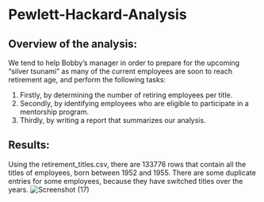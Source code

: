 # Pewlett-Hackard-Analysis
## Overview of the analysis:

We tend to help Bobby’s manager in order to prepare for the upcoming “silver tsunami” as many of the current employees are soon to reach retirement age, and perform the following tasks:

1. Firstly, by determining the number of retiring employees per title.
2. Secondly, by identifying employees who are eligible to participate in a mentorship program.
3. Thirdly, by writing a report that summarizes our analysis.

## Results:
Using the retirement_titles.csv, there are 133776 rows that contain all the titles of employees, born between 1952 and 1955. There are some duplicate entries for some employees, because they have switched titles over the years.
![Screenshot (17)](https://user-images.githubusercontent.com/73635290/219366908-0a7aa984-0d8f-48ee-855e-127d31fb66a9.png)
